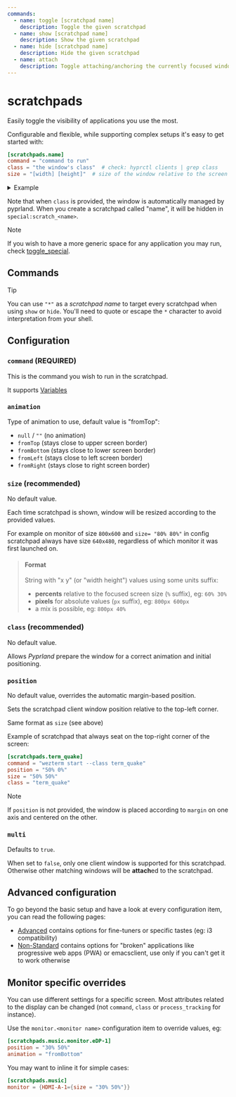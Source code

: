 ```yaml
---
commands:
  - name: toggle [scratchpad name]
    description: Toggle the given scratchpad
  - name: show [scratchpad name]
    description: Show the given scratchpad
  - name: hide [scratchpad name]
    description: Hide the given scratchpad
  - name: attach
    description: Toggle attaching/anchoring the currently focused window to the (last used) scratchpad
---
```

# scratchpads

Easily toggle the visibility of applications you use the most.

Configurable and flexible, while supporting complex setups it's easy to get started with:

```toml
[scratchpads.name]
command = "command to run"
class = "the window's class"  # check: hyprctl clients | grep class
size = "[width] [height]"  # size of the window relative to the screen size
```

<details>
<summary>Example</summary>

As an example, defining two scratchpads:

- _term_ which would be a kitty terminal on upper part of the screen
- _volume_ which would be a pavucontrol window on the right part of the screen


```toml
[scratchpads.term]
animation = "fromTop"
command = "kitty --class kitty-dropterm"
class = "kitty-dropterm"
size = "75% 60%"
max_size = "1920px 100%"
margin = 50

[scratchpads.volume]
animation = "fromRight"
command = "pavucontrol"
class = "org.pulseaudio.pavucontrol"
size = "40% 90%"
unfocus = "hide"
lazy = true
```

Shortcuts are generally needed:

```ini
bind = $mainMod,V,exec,pypr toggle volume
bind = $mainMod,A,exec,pypr toggle term
bind = $mainMod,Y,exec,pypr attach
```
</details>

Note that when `class` is provided, the window is automatically managed by pyprland.
When you create a scratchpad called "name", it will be hidden in `special:scratch_<name>`.

> [!note]
> If you wish to have a more generic space for any application you may run, check [toggle_special](./toggle_special).


## Commands

<CommandList :commands="$frontmatter.commands" />

> [!tip]
> You can use `"*"` as a _scratchpad name_ to target every scratchpad when using `show` or `hide`.
> You'll need to quote or escape the `*` character to avoid interpretation from your shell.

## Configuration

### `command` (REQUIRED)

This is the command you wish to run in the scratchpad.

It supports [Variables](./Variables)

### `animation`

Type of animation to use, default value is "fromTop":

- `null` / `""` (no animation)
- `fromTop` (stays close to upper screen border)
- `fromBottom` (stays close to lower screen border)
- `fromLeft` (stays close to left screen border)
- `fromRight` (stays close to right screen border)

### `size` (recommended)

No default value.

Each time scratchpad is shown, window will be resized according to the provided values.

For example on monitor of size `800x600` and `size= "80% 80%"` in config scratchpad always have size `640x480`,
regardless of which monitor it was first launched on.

> #### Format
>
> String with "x y" (or "width height") values using some units suffix:
>
> - **percents** relative to the focused screen size (`%` suffix), eg: `60% 30%`
> - **pixels** for absolute values (`px` suffix), eg: `800px 600px`
> - a mix is possible, eg: `800px 40%`

### `class` (recommended)

No default value.

Allows _Pyprland_ prepare the window for a correct animation and initial positioning.

### `position`

No default value, overrides the automatic margin-based position.

Sets the scratchpad client window position relative to the top-left corner.

Same format as `size` (see above)

Example of scratchpad that always seat on the top-right corner of the screen:

```toml
[scratchpads.term_quake]
command = "wezterm start --class term_quake"
position = "50% 0%"
size = "50% 50%"
class = "term_quake"
```

> [!note]
> If `position` is not provided, the window is placed according to `margin` on one axis and centered on the other.

### `multi`

Defaults to `true`.

When set to `false`, only one client window is supported for this scratchpad.
Otherwise other matching windows will be **attach**ed to the scratchpad.

## Advanced configuration

To go beyond the basic setup and have a look at every configuration item, you can read the following pages:

- [Advanced](./scratchpads_advanced) contains options for fine-tuners or specific tastes (eg: i3 compatibility)
- [Non-Standard](./scratchpads_nonstandard) contains options for "broken" applications
like progressive web apps (PWA) or emacsclient, use only if you can't get it to work otherwise

## Monitor specific overrides

You can use different settings for a specific screen.
Most attributes related to the display can be changed (not `command`, `class` or `process_tracking` for instance).

Use the `monitor.<monitor name>` configuration item to override values, eg:

```toml
[scratchpads.music.monitor.eDP-1]
position = "30% 50%"
animation = "fromBottom"
```

You may want to inline it for simple cases:

```toml
[scratchpads.music]
monitor = {HDMI-A-1={size = "30% 50%"}}
```
